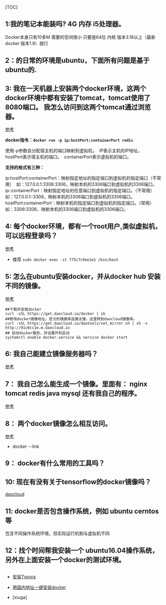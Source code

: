                                 
[TOC]
## 1:我的笔记本能装吗?  4G 内存 i5处理器。
Docker本身只有10多M 需要的空间很小   只要是64位  内核 版本3.18以上（最新docker 版本1.9）就行 
## 2：的日常的环境是ubuntu，下面所有问题是基于ubuntu的.

## 3: 我在一天机器上安装两个docker环境，这两个docker环境中都有安装了tomcat，tomcat使用了8080端口。 我怎么访问到这两个tomcat通过浏览器。
[参考](https://blog.csdn.net/qq_29994609/article/details/51730640 "参考")

**docker指令：`docker run -p ip:hostPort:containerPort redis`**

使用-p参数会分配宿主机的端口映射到虚拟机。 
IP表示主机的IP地址。 
hostPort表示宿主机的端口。 
containerPort表示虚拟机的端口。

**支持的格式有三种：**

ip:hostPort:containerPort：映射指定地址的指定端口到虚拟机的指定端口（不常用） 
如：127.0.0.1:3306:3306，映射本机的3306端口到虚拟机的3306端口。 
ip::containerPort：映射指定地址的任意端口到虚拟机的指定端口。（不常用） 
如：127.0.0.1::3306，映射本机的3306端口到虚拟机的3306端口。 
hostPort:containerPort：映射本机的指定端口到虚拟机的指定端口。（常用） 
如：3306:3306，映射本机的3306端口到虚拟机的3306端口。
## 4: 每个docker环境，都有一个root用户,类似虚拟机，可以远程登录吗？
[参考](https://blog.csdn.net/u010397369/article/details/41045251 "参考")
* 推荐 `sudo docker exec -it 775c7c9ee1e1 /bin/bash`

## 5: 怎么在ubuntu安装docker，并从docker hub 安装不同的镜像。
[参考](https://blog.csdn.net/dante_003/article/details/70208908 "参考")
```
##下载并安装docker
curl -sSL https://get.daocloud.io/docker | sh 
##修改docker镜像地址，官方的镜像库连接太慢，这里转到daocloud镜像库。 
curl -sSL https://get.daocloud.io/daotools/set_mirror.sh | sh -s http://91c0cc1e.m.daocloud.io 
## 启动docker服务，并设置开机启动 
systemctl enable docker.service && service docker start
```

## 6:  我自己能建立镜像服务器吗？
[参考](https://blog.csdn.net/ronnyjiang/article/details/71189392 "参考")

## 7： 我自己怎么能生成一个镜像。里面有： nginx tomcat redis java mysql 还有我自己的程序。
[参考](https://blog.csdn.net/birdben/article/details/49877549 "参考")

## 8： 两个docker镜像怎么相互访问。
[参考](https://yq.aliyun.com/articles/55912 "参考")
* docker --link

## 9： docker有什么常用的工具吗？

## 10: 现在有没有关于tensorflow的docker镜像吗？
[daocloud](http://hub.daocloud.io/repos/916d06d3-db06-4802-b632-328e5c991373 "daocloud")

## 11: docker是否包含操作系统，例如 ubuntu cerntos等
包含不同操作系统环境，但实际运行机制与虚拟机不同

## 12：找个时间帮我安装一个 ubuntu16.04操作系统，另外在上面安装一个docker的测试环境。


##  

* [安装Typora](https://blog.csdn.net/mutilcam_prince/article/details/78217176?locationNum=8&fps=1)


* [用国内地址一键安装docker](https://blog.csdn.net/dante_003/article/details/70208908)


* [xiuga]
                            